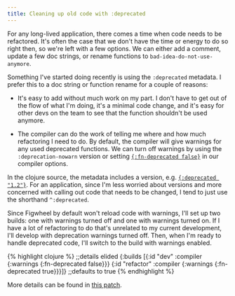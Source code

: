 ```yaml
---
title: Cleaning up old code with :deprecated
---
```


For any long-lived application, there comes a time when code needs to be refactored. It's often the case that we don't have the time or energy to do so right then, so we're left with a few options. We can either add a comment, update a few doc strings, or rename functions to `bad-idea-do-not-use-anymore`.

Something I've started doing recently is using the `:deprecated` metadata. I prefer this to a doc string or function rename for a couple of reasons:

* It's easy to add without much work on my part. I don't have to get out of the flow of what I'm doing, it's a minimal code change, and it's easy for other devs on the team to see that the function shouldn't be used anymore.

* The compiler can do the work of telling me where and how much refactoring I need to do. By default, the compiler will give warnings for any used deprecated functions. We can turn off warnings by using the `:deprecation-nowarn` version or setting [`{:fn-deprecated false}`][compiler-options] in our compiler options.

In the clojure source, the metadata includes a version, e.g. [`{:deprecated "1.2"}`][clj-deprecated]. For an application, since I'm less worried about versions and more concerned with calling out code that needs to be changed, I tend to just use the shorthand `^:deprecated`.

Since Figwheel by default won't reload code with warnings, I'll set up two builds: one with warnings turned off and one with warnings turned on. If I have a lot of refactoring to do that's unrelated to my current development, I'll develop with deprecation warnings turned off. Then, when I'm ready to handle deprecated code, I'll switch to the build with warnings enabled.

{% highlight clojure %}
;;details elided
{:builds
  [{:id "dev"
    :compiler {:warnings {:fn-deprecated false}}}
   {:id "refactor"
    :compiler {:warnings {:fn-deprecated true}}}]} ;;defaults to true
{% endhighlight %}

More details can be found in [this patch][patch].

[clj-deprecated]: https://github.com/clojure/clojure/blob/clojure-1.7.0/src/clj/clojure/core.clj#L2126-L2127
[compiler-options]: https://github.com/clojure/clojurescript/wiki/Compiler-Options#warnings
[patch]: http://dev.clojure.org/jira/browse/CLJS-371
